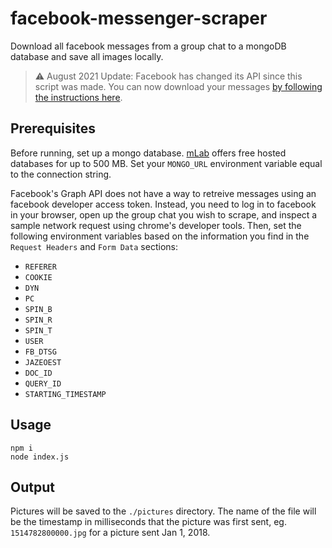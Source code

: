 # facebook-messenger-scraper

Download all facebook messages from a group chat to a mongoDB database and save all images locally.

> :warning: August 2021 Update: Facebook has changed its API since this script was made.  You can now download your messages [by following the instructions here](https://www.maketecheasier.com/download-facebook-chat-history/).

## Prerequisites

Before running, set up a mongo database.  [mLab](https://mlab.com/) offers free hosted databases for up to 500 MB.  Set your `MONGO_URL` environment variable equal to the connection string.

Facebook's Graph API does not have a way to retreive messages using an facebook developer access token.  Instead, you need to log in to facebook in your browser, open up the group chat you wish to scrape, and inspect a sample network request using chrome's developer tools.  Then, set the following environment variables based on the information you find in the `Request Headers` and `Form Data` sections:

- `REFERER`
- `COOKIE`
- `DYN`
- `PC`
- `SPIN_B`
- `SPIN_R`
- `SPIN_T`
- `USER`
- `FB_DTSG`
- `JAZEOEST`
- `DOC_ID`
- `QUERY_ID`
- `STARTING_TIMESTAMP`

## Usage

```
npm i
node index.js
```

## Output

Pictures will be saved to the `./pictures` directory.  The name of the file will be the timestamp in milliseconds that the picture was first sent, eg. `1514782800000.jpg` for a picture sent Jan 1, 2018.
